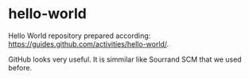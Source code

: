 # hello-world
Hello World repository prepared according: https://guides.github.com/activities/hello-world/.

GitHub looks very useful. It is simmilar like Sourrand SCM that we used before. 
